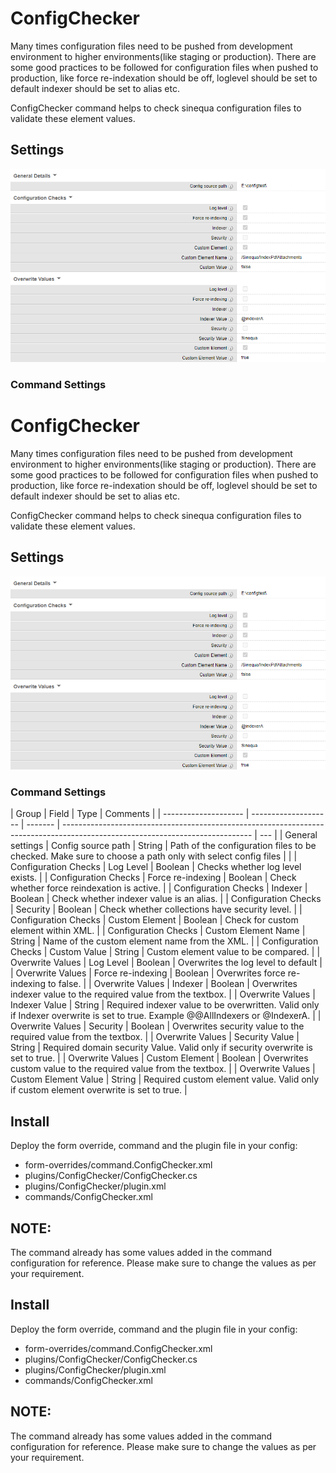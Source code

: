 # ConfigChecker

Many times configuration files need to be pushed from development environment to higher environments(like staging or production).
There are some good practices to be followed for configuration files when pushed to production, like force re-indexation should be off, loglevel should be set to default indexer should be set to alias etc.

ConfigChecker command helps to check sinequa configuration files to validate these element values.

## Settings

![Form](doc/images/configCheckForm.PNG "Form")

### Command Settings

# ConfigChecker

Many times configuration files need to be pushed from development environment to higher environments(like staging or production).
There are some good practices to be followed for configuration files when pushed to production, like force re-indexation should be off, loglevel should be set to default indexer should be set to alias etc.

ConfigChecker command helps to check sinequa configuration files to validate these element values.

## Settings

![Form](doc/images/configCheckForm.PNG "Form")

### Command Settings

| Group                | Field                | Type    | Comments                                                                                                                      |
| -------------------- | -------------------- | ------- | ----------------------------------------------------------------------------------------------------------------------------- | --- |
| General settings     | Config source path   | String  | Path of the configuration files to be checked. Make sure to choose a path only with select config files                       |     |
| Configuration Checks | Log Level            | Boolean | Checks whether log level exists.                                                                                              |
| Configuration Checks | Force re-indexing    | Boolean | Check whether force reindexation is active.                                                                                   |
| Configuration Checks | Indexer              | Boolean | Check whether indexer value is an alias.                                                                                      |
| Configuration Checks | Security             | Boolean | Check whether collections have security level.                                                                                |
| Configuration Checks | Custom Element       | Boolean | Check for custom element within XML.                                                                                          |
| Configuration Checks | Custom Element Name  | String  | Name of the custom element name from the XML.                                                                                 |
| Configuration Checks | Custom Value         | String  | Custom element value to be compared.                                                                                          |
| Overwrite Values     | Log Level            | Boolean | Overwrites the log level to default                                                                                           |
| Overwrite Values     | Force re-indexing    | Boolean | Overwrites force re-indexing to false.                                                                                        |
| Overwrite Values     | Indexer              | Boolean | Overwrites indexer value to the required value from the textbox.                                                              |
| Overwrite Values     | Indexer Value        | String  | Required indexer value to be overwritten. Valid only if Indexer overwrite is set to true. Example @@AllIndexers or @IndexerA. |
| Overwrite Values     | Security             | Boolean | Overwrites security value to the required value from the textbox.                                                             |
| Overwrite Values     | Security Value       | String  | Required domain security Value. Valid only if security overwrite is set to true.                                              |
| Overwrite Values     | Custom Element       | Boolean | Overwrites custom value to the required value from the textbox.                                                               |
| Overwrite Values     | Custom Element Value | String  | Required custom element value. Valid only if custom element overwrite is set to true.                                         |

## Install

Deploy the form override, command and the plugin file in your config:

- form-overrides/command.ConfigChecker.xml
- plugins/ConfigChecker/ConfigChecker.cs
- plugins/ConfigChecker/plugin.xml
- commands/ConfigChecker.xml

## NOTE:

The command already has some values added in the command configuration for reference. Please make sure to change the values as per your requirement.

## Install

Deploy the form override, command and the plugin file in your config:

- form-overrides/command.ConfigChecker.xml
- plugins/ConfigChecker/ConfigChecker.cs
- plugins/ConfigChecker/plugin.xml
- commands/ConfigChecker.xml

## NOTE:

The command already has some values added in the command configuration for reference. Please make sure to change the values as per your requirement.
